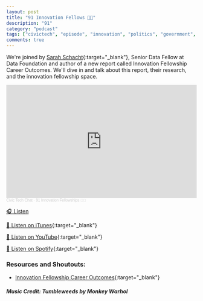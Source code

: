 ```yaml
---
layout: post
title: "91 Innovation Fellows 🧑‍💻"
description: "91"
category: "podcast"
tags: ["civictech", "episode", "innovation", "politics", "government", "academia"]
comments: true
---
```


We're joined by [Sarah Schacht](https://smartercivic.squarespace.com/){:target="_blank"}, Senior Data Fellow at Data Foundation and author of a new report called Innovation Fellowship Career Outcomes. We'll dive in and talk about this report, their research, and the innovation fellowship space.

<iframe width="100%" height="300" scrolling="no" frameborder="no" allow="autoplay" src="https://w.soundcloud.com/player/?url=https%3A//api.soundcloud.com/tracks/1978861483&color=%23ff5500&auto_play=false&hide_related=false&show_comments=true&show_user=true&show_reposts=false&show_teaser=true&visual=true"></iframe><div style="font-size: 10px; color: #cccccc;line-break: anywhere;word-break: normal;overflow: hidden;white-space: nowrap;text-overflow: ellipsis; font-family: Interstate,Lucida Grande,Lucida Sans Unicode,Lucida Sans,Garuda,Verdana,Tahoma,sans-serif;font-weight: 100;"><a href="https://soundcloud.com/user-227289754" title="Civic Tech Chat" target="_blank" style="color: #cccccc; text-decoration: none;">Civic Tech Chat</a> · <a href="https://soundcloud.com/user-227289754/91-innovation-fellowships" title="91 Innovation Fellowships" target="_blank" style="color: #cccccc; text-decoration: none;">91 Innovation Fellowships 🧑‍💻</a></div>

<a href="https://soundcloud.com/user-227289754/91-innovation-fellowships" target="_blank">🎧 Listen</a>

[📱 Listen on iTunes](https://itunes.apple.com/us/podcast/civic-tech-chat/id1350640468?mt=2){:target="_blank"}

[📱 Listen on YouTube](https://www.youtube.com/playlist?list=PL5NEPB2T3Hb-HpMbDW0PnXUCODdtIUjNl){:target="_blank"}

[📱 Listen on Spotify](https://open.spotify.com/show/1kbwPAi4thGOU43xFkehgT){:target="_blank"}

### Resources and Shoutouts:
- [Innovation Fellowship Career Outcomes](https://contact-us-a9fb0e.zapier.app/){:target="_blank"}

##### Music Credit: Tumbleweeds by Monkey Warhol
